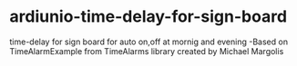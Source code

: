 # ardiunio-time-delay-for-sign-board
time-delay for sign board for auto on,off at mornig and evening -Based on TimeAlarmExample from TimeAlarms library created by Michael Margolis
